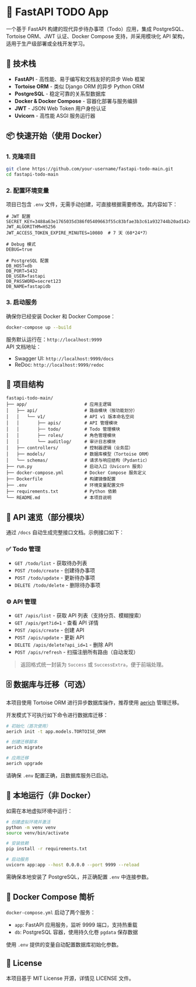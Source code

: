 # 📝 FastAPI TODO App

一个基于 FastAPI 构建的现代异步待办事项（Todo）应用，集成 PostgreSQL、Tortoise ORM、JWT 认证、Docker Compose 支持，并采用模块化 API 架构，适用于生产级部署或全栈开发学习。

## 🚀 技术栈

- **FastAPI** - 高性能、易于编写和文档友好的异步 Web 框架  
- **Tortoise ORM** - 类似 Django ORM 的异步 Python ORM  
- **PostgreSQL** - 稳定可靠的关系型数据库  
- **Docker & Docker Compose** - 容器化部署与服务编排  
- **JWT** - JSON Web Token 用户身份认证  
- **Uvicorn** - 高性能 ASGI 服务运行器  

## 📦 快速开始（使用 Docker）

### 1. 克隆项目

```bash
git clone https://github.com/your-username/fastapi-todo-main.git
cd fastapi-todo-main
```

### 2. 配置环境变量

项目已包含 `.env` 文件，无需手动创建，可直接根据需要修改。其内容如下：

```env
# JWT 配置
SECRET_KEY=3488a63e1765035d386f05409663f55c83bfae3b3c61a932744b20ad14244dcf
JWT_ALGORITHM=HS256
JWT_ACCESS_TOKEN_EXPIRE_MINUTES=10080  # 7 天（60*24*7）

# Debug 模式
DEBUG=true

# PostgreSQL 配置
DB_HOST=db
DB_PORT=5432
DB_USER=fastapi
DB_PASSWORD=secret123
DB_NAME=fastapidb
```

### 3. 启动服务

确保你已经安装 Docker 和 Docker Compose：

```bash
docker-compose up --build
```

服务默认运行在：`http://localhost:9999`  
API 文档地址：  
- Swagger UI: `http://localhost:9999/docs`  
- ReDoc: `http://localhost:9999/redoc`

## 📂 项目结构

```
fastapi-todo-main/
├── app/                      # 应用主逻辑
│   ├── api/                  # 路由模块（按功能划分）
│   │   └── v1/               # API v1 版本命名空间
│   │       ├── apis/         # API 管理模块
│   │       ├── todo/         # Todo 管理模块
│   │       ├── roles/        # 角色管理模块
│   │       └── auditlog/     # 审计日志模块
│   ├── controllers/          # 控制器逻辑（业务层）
│   ├── models/               # 数据库模型（Tortoise ORM）
│   └── schemas/              # 请求与响应结构（Pydantic）
├── run.py                    # 启动入口（Uvicorn 服务）
├── docker-compose.yml        # Docker Compose 服务定义
├── Dockerfile                # 构建镜像配置
├── .env                      # 环境变量配置文件
├── requirements.txt          # Python 依赖
└── README.md                 # 本项目说明
```

## 🔐 API 速览（部分模块）

通过 `/docs` 自动生成完整接口文档。示例接口如下：

### ✅ Todo 管理

- `GET /todo/list` - 获取待办列表  
- `POST /todo/create` - 创建待办事项  
- `POST /todo/update` - 更新待办事项  
- `DELETE /todo/delete` - 删除待办事项  

### ⚙️ API 管理

- `GET /apis/list` - 获取 API 列表（支持分页、模糊搜索）  
- `GET /apis/get?id=1` - 查看 API 详情  
- `POST /apis/create` - 创建 API  
- `POST /apis/update` - 更新 API  
- `DELETE /apis/delete?api_id=1` - 删除 API  
- `POST /apis/refresh` - 扫描注册所有路由（自动发现）  

> 返回格式统一封装为 `Success` 或 `SuccessExtra`，便于前端处理。

## 🗄️ 数据库与迁移（可选）

本项目使用 Tortoise ORM 进行异步数据库操作，推荐使用 [aerich](https://tortoise-orm.readthedocs.io/en/latest/migration.html) 管理迁移。

开发模式下可执行如下命令进行数据库迁移：

```bash
# 初始化（首次使用）
aerich init -t app.models.TORTOISE_ORM

# 创建迁移脚本
aerich migrate

# 应用迁移
aerich upgrade
```

请确保 `.env` 配置正确，且数据库服务已启动。

## 🧪 本地运行（非 Docker）

如需在本地虚拟环境中运行：

```bash
# 创建虚拟环境并激活
python -m venv venv
source venv/bin/activate

# 安装依赖
pip install -r requirements.txt

# 启动服务
uvicorn app:app --host 0.0.0.0 --port 9999 --reload
```

需确保本地安装了 PostgreSQL，并正确配置 `.env` 中连接参数。

## 🐳 Docker Compose 简析

`docker-compose.yml` 启动了两个服务：

- `app`: FastAPI 应用服务，监听 9999 端口，支持热重载  
- `db`: PostgreSQL 容器，使用持久化卷 `pgdata` 保存数据  

使用 `.env` 提供的变量自动配置数据库初始化参数。

## 📝 License

本项目基于 MIT License 开源，详情见 LICENSE 文件。